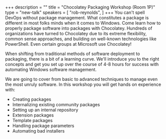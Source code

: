 +++
description = ""
title = "Chocolatey Packaging Workshop (Room 1P)"
type = "new-talk"
speakers = [
        "rob-reynolds",
]
+++
You can't spell DevOps without package management. What constitutes a package is different in most folks minds when it comes to Windows. Come learn how to properly package software into packages with Chocolatey. Hundreds of organizations have turned to Chocolatey due to its extreme flexibility, common sense approaches, and building on well-known technologies like PowerShell. Even certain groups at Microsoft use Chocolatey!

When shifting from traditional methods of software deployment to packaging, there is a bit of a learning curve. We'll introduce you to the right concepts and get you set up over the course of 4-8 hours for success with automating Windows software management.

We are going to cover from basic to advanced techniques to manage even the most unruly software. In this workshop you will get hands on experience with:

* Creating packages
* Internalizing existing community packages
* Setting up an internal repository
* Extension packages
* Template packages
* Handling package parameters
* Automating bad installers